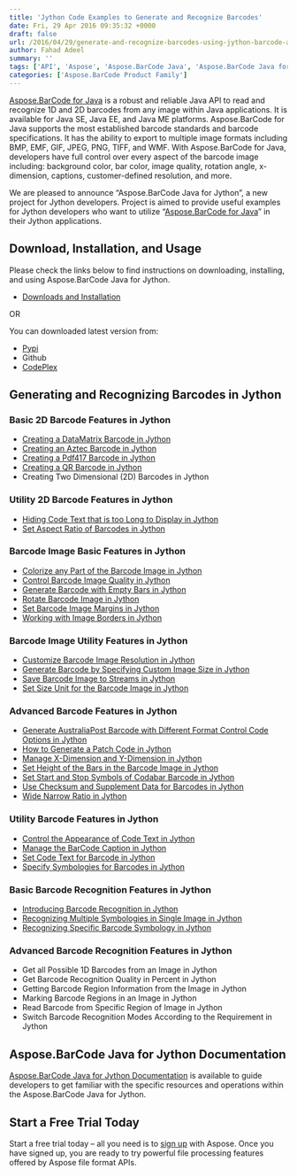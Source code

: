 ```yaml
---
title: 'Jython Code Examples to Generate and Recognize Barcodes'
date: Fri, 29 Apr 2016 09:35:32 +0000
draft: false
url: /2016/04/29/generate-and-recognize-barcodes-using-jython-barcode-api/
author: Fahad Adeel
summary: ''
tags: ['API', 'Aspose', 'Aspose.BarCode Java', 'Aspose.BarCode Java for Jython', 'Barcode Generation', 'Jython', 'Jython Examples', 'aaspose API', 'barcode', 'java']
categories: ['Aspose.BarCode Product Family']
---
```


[Aspose.BarCode for Java][1] is a robust and reliable Java API to read and recognize 1D and 2D barcodes from any image within Java applications. It is available for Java SE, Java EE, and Java ME platforms. Aspose.BarCode for Java supports the most established barcode standards and barcode specifications. It has the ability to export to multiple image formats including BMP, EMF, GIF, JPEG, PNG, TIFF, and WMF. With Aspose.BarCode for Java, developers have full control over every aspect of the barcode image including: background color, bar color, image quality, rotation angle, x-dimension, captions, customer-defined resolution, and more.

We are pleased to announce “Aspose.BarCode Java for Jython”, a new project for Jython developers. Project is aimed to provide useful examples for Jython developers who want to utilize “[Aspose.BarCode for Java][2]” in their Jython applications.

## Download, Installation, and Usage

Please check the links below to find instructions on downloading, installing, and using Aspose.BarCode Java for Jython.

*   [Downloads and Installation][3]

OR

You can downloaded latest version from:

*   [Pypi][4]
*   Github
*   [CodePlex][5]

## Generating and Recognizing Barcodes in Jython

### Basic 2D Barcode Features in Jython

*   [Creating a DataMatrix Barcode in Jython][6]
*   [Creating an Aztec Barcode in Jython][7]
*   [Creating a Pdf417 Barcode in Jython][8]
*   [Creating a QR Barcode in Jython][9]
*   Creating Two Dimensional (2D) Barcodes in Jython

### Utility 2D Barcode Features in Jython

*   [Hiding Code Text that is too Long to Display in Jython][10]
*   [Set Aspect Ratio of Barcodes in Jython][11]

### Barcode Image Basic Features in Jython

*   [Colorize any Part of the Barcode Image in Jython][12]
*   [Control Barcode Image Quality in Jython][13]
*   [Generate Barcode with Empty Bars in Jython][14]
*   [Rotate Barcode Image in Jython][15]
*   [Set Barcode Image Margins in Jython][16]
*   [Working with Image Borders in Jython][17]

### Barcode Image Utility Features in Jython

*   [Customize Barcode Image Resolution in Jython][18]
*   [Generate Barcode by Specifying Custom Image Size in Jython][19]
*   [Save Barcode Image to Streams in Jython][20]
*   [Set Size Unit for the Barcode Image in Jython][21]

### Advanced Barcode Features in Jython

*   [Generate AustraliaPost Barcode with Different Format Control Code Options in Jython][22]
*   [How to Generate a Patch Code in Jython][23]
*   [Manage X-Dimension and Y-Dimension in Jython][24]
*   [Set Height of the Bars in the Barcode Image in Jython][25]
*   [Set Start and Stop Symbols of Codabar Barcode in Jython][26]
*   [Use Checksum and Supplement Data for Barcodes in Jython][27]
*   [Wide Narrow Ratio in Jython][28]

### Utility Barcode Features in Jython

*   [Control the Appearance of Code Text in Jython][29]
*   [Manage the BarCode Caption in Jython][30]
*   [Set Code Text for Barcode in Jython][31]
*   [Specify Symbologies for Barcodes in Jython][32]

### Basic Barcode Recognition Features in Jython

*   [Introducing Barcode Recognition in Jython][33]
*   [Recognizing Multiple Symbologies in Single Image in Jython][34]
*   [Recognizing Specific Barcode Symbology in Jython][35]

### Advanced Barcode Recognition Features in Jython

*   Get all Possible 1D Barcodes from an Image in Jython
*   Get Barcode Recognition Quality in Percent in Jython
*   Getting Barcode Region Information from the Image in Jython
*   Marking Barcode Regions in an Image in Jython
*   Read Barcode from Specific Region of Image in Jython
*   Switch Barcode Recognition Modes According to the Requirement in Jython

## Aspose.BarCode Java for Jython Documentation

[Aspose.BarCode Java for Jython Documentation][36] is available to guide developers to get familiar with the specific resources and operations within the Aspose.BarCode Java for Jython.

## Start a Free Trial Today

Start a free trial today – all you need is to [sign up][37] with Aspose. Once you have signed up, you are ready to try powerful file processing features offered by Aspose file format APIs.




[1]: https://products.aspose.com/barcode/java
[2]: http://www.aspose.com/java/barcode-component.aspx
[3]: https://docs.aspose.com/barcode/java/aspose-barcode-java-for-jython/
[4]: https://pypi.python.org/pypi/aspose-barcode-java-for-jython/
[5]: https://docs.aspose.com/
[6]: https://docs.aspose.com/barcode/java/creating-a-datamatrix-barcode-in-jython/
[7]: https://docs.aspose.com/barcode/java/creating-an-aztec-barcode-in-jython/
[8]: https://docs.aspose.com/barcode/java/creating-a-pdf417-barcode-in-jython/
[9]: https://docs.aspose.com/barcode/java/creating-a-qr-barcode-in-jython/
[10]: https://docs.aspose.com/barcode/java/hiding-code-text-that-is-too-long-to-display-in-jython/
[11]: https://docs.aspose.com/barcode/java/set-aspect-ratio-of-barcodes-in-jython/
[12]: https://docs.aspose.com/barcode/java/colorize-any-part-of-the-barcode-image-in-jython/
[13]: https://docs.aspose.com/barcode/java/control-barcode-image-quality-in-jython/
[14]: https://docs.aspose.com/barcode/java/generate-barcode-with-empty-bars-in-jython/
[15]: https://docs.aspose.com/barcode/java/rotate-barcode-image-in-jython/
[16]: https://docs.aspose.com/barcode/java/set-barcode-image-margins-in-jython/
[17]: https://docs.aspose.com/barcode/java/working-with-image-borders-in-jython/
[18]: https://docs.aspose.com/barcode/java/customize-barcode-image-resolution-in-jython/
[19]: https://docs.aspose.com/barcode/java/generate-barcode-by-specifying-custom-image-size-in-jython/
[20]: https://docs.aspose.com/barcode/java/save-barcode-image-to-streams-in-jython/
[21]: https://docs.aspose.com/barcode/java/set-size-unit-for-the-barcode-image-in-jython/
[22]: https://docs.aspose.com/barcode/java/generate-australiapost-barcode-with-different-format-control-code-options-in-jython/
[23]: https://docs.aspose.com/barcode/java/how-to-generate-a-patch-code-in-jython/
[24]: https://docs.aspose.com/barcode/java/manage-x-dimension-and-y-dimension-in-jython/
[25]: https://docs.aspose.com/barcode/java/set-height-of-the-bars-in-the-barcode-image-in-jython/
[26]: https://docs.aspose.com/barcode/java/set-start-and-stop-symbols-of-codabar-barcode-in-jython/
[27]: https://docs.aspose.com/barcode/java/use-checksum-and-supplement-data-for-barcodes-in-jython/
[28]: https://docs.aspose.com/barcode/java/wide-narrow-ratio-in-jython/
[29]: https://docs.aspose.com/barcode/java/control-the-appearance-of-code-text-in-jython/
[30]: https://docs.aspose.com/barcode/java/manage-the-barcode-caption-in-jython/
[31]: https://docs.aspose.com/barcode/java/set-code-text-for-barcode-in-jython/
[32]: https://docs.aspose.com/barcode/java/specify-symbologies-for-barcodes-in-jython/
[33]: https://docs.aspose.com/barcode/java/introducing-barcode-recognition-in-jython/
[34]: https://docs.aspose.com/barcode/java/recognizing-multiple-symbologies-in-single-image-in-jython/
[35]: https://docs.aspose.com/barcode/java/recognizing-specific-barcode-symbology-in-jython/
[36]: https://docs.aspose.com/barcode/java/aspose-barcode-java-for-jython/
[37]: http://www.aspose.com/




